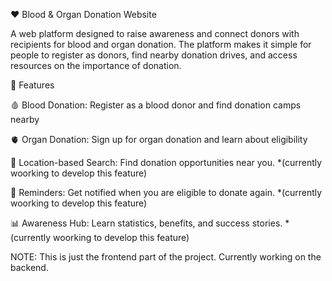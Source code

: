 ❤️ Blood & Organ Donation Website

A web platform designed to raise awareness and connect donors with recipients for blood and organ donation. The platform makes it simple for people to register as donors, find nearby donation drives, and access resources on the importance of donation.

🚀 Features

🩸 Blood Donation: Register as a blood donor and find donation camps nearby

🫀 Organ Donation: Sign up for organ donation and learn about eligibility

📍 Location-based Search: Find donation opportunities near you. *(currently woorking to develop this feature)

🔔 Reminders: Get notified when you are eligible to donate again. *(currently woorking to develop this feature)

📊 Awareness Hub: Learn statistics, benefits, and success stories. *(currently woorking to develop this feature)

NOTE: This is just the frontend part of the project. Currently working on the backend.
